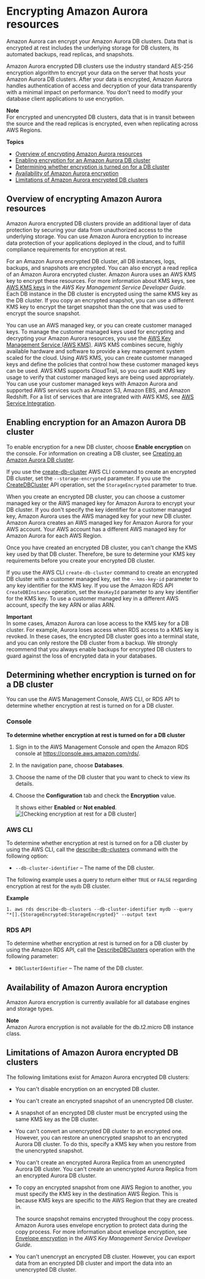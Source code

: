 # Encrypting Amazon Aurora resources<a name="Overview.Encryption"></a>

Amazon Aurora can encrypt your Amazon Aurora DB clusters\. Data that is encrypted at rest includes the underlying storage for DB clusters, its automated backups, read replicas, and snapshots\.

Amazon Aurora encrypted DB clusters use the industry standard AES\-256 encryption algorithm to encrypt your data on the server that hosts your Amazon Aurora DB clusters\. After your data is encrypted, Amazon Aurora handles authentication of access and decryption of your data transparently with a minimal impact on performance\. You don't need to modify your database client applications to use encryption\.

**Note**  
For encrypted and unencrypted DB clusters, data that is in transit between the source and the read replicas is encrypted, even when replicating across AWS Regions\.

**Topics**
+ [Overview of encrypting Amazon Aurora resources](#Overview.Encryption.Overview)
+ [Enabling encryption for an Amazon Aurora DB cluster](#Overview.Encryption.Enabling)
+ [Determining whether encryption is turned on for a DB cluster](#Overview.Encryption.Determining)
+ [Availability of Amazon Aurora encryption](#Overview.Encryption.Availability)
+ [Limitations of Amazon Aurora encrypted DB clusters](#Overview.Encryption.Limitations)

## Overview of encrypting Amazon Aurora resources<a name="Overview.Encryption.Overview"></a>

Amazon Aurora encrypted DB clusters provide an additional layer of data protection by securing your data from unauthorized access to the underlying storage\. You can use Amazon Aurora encryption to increase data protection of your applications deployed in the cloud, and to fulfill compliance requirements for encryption at rest\.

For an Amazon Aurora encrypted DB cluster, all DB instances, logs, backups, and snapshots are encrypted\. You can also encrypt a read replica of an Amazon Aurora encrypted cluster\. Amazon Aurora uses an AWS KMS key to encrypt these resources\. For more information about KMS keys, see [AWS KMS keys](https://docs.aws.amazon.com/kms/latest/developerguide/concepts.html#kms_keys) in the *AWS Key Management Service Developer Guide*\. Each DB instance in the DB cluster is encrypted using the same KMS key as the DB cluster\. If you copy an encrypted snapshot, you can use a different KMS key to encrypt the target snapshot than the one that was used to encrypt the source snapshot\.

You can use an AWS managed key, or you can create customer managed keys\. To manage the customer managed keys used for encrypting and decrypting your Amazon Aurora resources, you use the [AWS Key Management Service \(AWS KMS\)](https://docs.aws.amazon.com/kms/latest/developerguide/)\. AWS KMS combines secure, highly available hardware and software to provide a key management system scaled for the cloud\. Using AWS KMS, you can create customer managed keys and define the policies that control how these customer managed keys can be used\. AWS KMS supports CloudTrail, so you can audit KMS key usage to verify that customer managed keys are being used appropriately\. You can use your customer managed keys with Amazon Aurora and supported AWS services such as Amazon S3, Amazon EBS, and Amazon Redshift\. For a list of services that are integrated with AWS KMS, see [AWS Service Integration](http://aws.amazon.com/kms/features/#AWS_Service_Integration)\.

## Enabling encryption for an Amazon Aurora DB cluster<a name="Overview.Encryption.Enabling"></a>

To enable encryption for a new DB cluster, choose **Enable encryption** on the console\. For information on creating a DB cluster, see [Creating an Amazon Aurora DB cluster](Aurora.CreateInstance.md)\.

If you use the [create\-db\-cluster](https://docs.aws.amazon.com/cli/latest/reference/rds/create-db-cluster.html) AWS CLI command to create an encrypted DB cluster, set the `--storage-encrypted` parameter\. If you use the [CreateDBCluster](https://docs.aws.amazon.com/AmazonRDS/latest/APIReference/API_CreateDBCluster.html) API operation, set the `StorageEncrypted` parameter to true\.

When you create an encrypted DB cluster, you can choose a customer managed key or the AWS managed key for Amazon Aurora to encrypt your DB cluster\. If you don't specify the key identifier for a customer managed key, Amazon Aurora uses the AWS managed key for your new DB cluster\. Amazon Aurora creates an AWS managed key for Amazon Aurora for your AWS account\. Your AWS account has a different AWS managed key for Amazon Aurora for each AWS Region\.

Once you have created an encrypted DB cluster, you can't change the KMS key used by that DB cluster\. Therefore, be sure to determine your KMS key requirements before you create your encrypted DB cluster\.

If you use the AWS CLI `create-db-cluster` command to create an encrypted DB cluster with a customer managed key, set the `--kms-key-id` parameter to any key identifier for the KMS key\. If you use the Amazon RDS API `CreateDBInstance` operation, set the `KmsKeyId` parameter to any key identifier for the KMS key\. To use a customer managed key in a different AWS account, specify the key ARN or alias ARN\.

**Important**  
In some cases, Amazon Aurora can lose access to the KMS key for a DB cluster\. For example, Aurora loses access when RDS access to a KMS key is revoked\. In these cases, the encrypted DB cluster goes into a terminal state, and you can only restore the DB cluster from a backup\. We strongly recommend that you always enable backups for encrypted DB clusters to guard against the loss of encrypted data in your databases\.

## Determining whether encryption is turned on for a DB cluster<a name="Overview.Encryption.Determining"></a>

You can use the AWS Management Console, AWS CLI, or RDS API to determine whether encryption at rest is turned on for a DB cluster\.

### Console<a name="Overview.Encryption.Determining.CON"></a>

**To determine whether encryption at rest is turned on for a DB cluster**

1. Sign in to the AWS Management Console and open the Amazon RDS console at [https://console\.aws\.amazon\.com/rds/](https://console.aws.amazon.com/rds/)\.

1. In the navigation pane, choose **Databases**\.

1. Choose the name of the DB cluster that you want to check to view its details\.

1. Choose the **Configuration** tab and check the **Encryption** value\.

   It shows either **Enabled** or **Not enabled**\.  
![\[Checking encryption at rest for a DB cluster\]](http://docs.aws.amazon.com/AmazonRDS/latest/AuroraUserGuide/images/encryption-check-db-cluster.png)

### AWS CLI<a name="Overview.Encryption.Determining.CLI"></a>

To determine whether encryption at rest is turned on for a DB cluster by using the AWS CLI, call the [describe\-db\-clusters](https://docs.aws.amazon.com/cli/latest/reference/rds/describe-db-clusters.html) command with the following option: 
+ `--db-cluster-identifier` – The name of the DB cluster\.

The following example uses a query to return either `TRUE` or `FALSE` regarding encryption at rest for the `mydb` DB cluster\.

**Example**  

```
1. aws rds describe-db-clusters --db-cluster-identifier mydb --query "*[].{StorageEncrypted:StorageEncrypted}" --output text
```

### RDS API<a name="Overview.Encryption.Determining.API"></a>

To determine whether encryption at rest is turned on for a DB cluster by using the Amazon RDS API, call the [DescribeDBClusters](https://docs.aws.amazon.com/AmazonRDS/latest/APIReference/API_DescribeDBClusters.html) operation with the following parameter: 
+ `DBClusterIdentifier` – The name of the DB cluster\.

## Availability of Amazon Aurora encryption<a name="Overview.Encryption.Availability"></a>

Amazon Aurora encryption is currently available for all database engines and storage types\.

**Note**  
Amazon Aurora encryption is not available for the db\.t2\.micro DB instance class\.

## Limitations of Amazon Aurora encrypted DB clusters<a name="Overview.Encryption.Limitations"></a>

The following limitations exist for Amazon Aurora encrypted DB clusters:
+ You can't disable encryption on an encrypted DB cluster\.
+ You can't create an encrypted snapshot of an unencrypted DB cluster\.
+ A snapshot of an encrypted DB cluster must be encrypted using the same KMS key as the DB cluster\.
+ You can't convert an unencrypted DB cluster to an encrypted one\. However, you can restore an unencrypted snapshot to an encrypted Aurora DB cluster\. To do this, specify a KMS key when you restore from the unencrypted snapshot\.
+ You can't create an encrypted Aurora Replica from an unencrypted Aurora DB cluster\. You can't create an unencrypted Aurora Replica from an encrypted Aurora DB cluster\.
+ To copy an encrypted snapshot from one AWS Region to another, you must specify the KMS key in the destination AWS Region\. This is because KMS keys are specific to the AWS Region that they are created in\.

  The source snapshot remains encrypted throughout the copy process\. Amazon Aurora uses envelope encryption to protect data during the copy process\. For more information about envelope encryption, see [ Envelope encryption](https://docs.aws.amazon.com/kms/latest/developerguide/concepts.html#enveloping) in the *AWS Key Management Service Developer Guide*\.
+ You can't unencrypt an encrypted DB cluster\. However, you can export data from an encrypted DB cluster and import the data into an unencrypted DB cluster\.